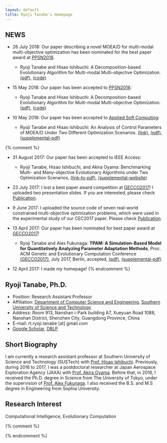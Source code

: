 ```yaml
---
layout: default
title: Ryoji Tanabe's Homepage
---
```



## NEWS

* 26 July 2018: Our paper describing a novel MOEA/D for multi-modal multi-objective optimization has been nominated for the best paper award at [PPSN2018](http://ppsn2018.dei.uc.pt/index.php/award/).
    * Ryoji Tanabe and Hisao Ishibuchi: A Decomposition-based Evolutionary Algorithm for Multi-modal Multi-objective Optimization. [(pdf)](pdf/ti-moeadad-ppsn18.pdf), [(code)](code/moeadad-1.0.tar.gz)

* 15 May 2018: Our paper has been accepted to [PPSN2018](http://ppsn2018.dei.uc.pt/):
    * Ryoji Tanabe and Hisao Ishibuchi: A Decomposition-based Evolutionary Algorithm for Multi-modal Multi-objective Optimization. [(pdf)](pdf/ti-moeadad-ppsn18.pdf), [(code)](code/moeadad-1.0.tar.gz)

* 10 May 2018: Our paper has been accepted to [Applied Soft Computing](https://www.journals.elsevier.com/applied-soft-computing/):
    * Ryoji Tanabe and Hisao Ishibuchi: An Analysis of Control Parameters of MOEA/D Under Two Different Optimization Scenarios. [(link)](https://www.sciencedirect.com/science/article/pii/S1568494618302771), [(pdf)](pdf/ti-moead-asoc18.pdf), [(supplemental-pdf)](pdf/ti-moead-asoc18-supp.pdf)

{% comment %}

* 31 August 2017: Our paper has been accepted to IEEE Access:
    * Ryoji Tanabe, Hisao Ishibuchi, and Akira Oyama: Benchmarking Multi- and Many-objective Evolutionary Algorithms under Two Optimization Scenarios, [(link-to-pdf)](http://ieeexplore.ieee.org/document/8031325/), [(supplemental-website)](https://sites.google.com/site/benchmarkingmoeas/)


* 23 July 2017: I lost a best paper award competition at [GECCO2017](http://gecco-2017.sigevo.org/)! I uploaded two presentation slides. If you are interested, please check [Publication](publication).


* 9 June 2017: I uploaded the source code of seven real-world constrained multi-objective optimization problems, which were used in the experimental study of our CEC2017 paper. Please check [Publication](publication).

* 13 April 2017: Our paper has been nominated for best paper award at [GECCO2017](http://gecco-2017.sigevo.org/)!
    * Ryoji Tanabe and Alex Fukunaga: **TPAM: A Simulation-Based Model for Quantitatively Analyzing Parameter Adaptation Methods**, Proc. ACM Genetic and Evolutionary Computation Conference [(GECCO2017)](http://gecco-2017.sigevo.org/), July 2017, Berlin, accepted, [(pdf)](pdf/tf-gecco2017.pdf), [(supplemental-pdf)](pdf/tf-gecco2017-supp.pdf)

* 12 April 2017: I made my homepage! 
{% endcomment %}


## Ryoji Tanabe, Ph.D.

* Position: Research Assistant Professor
* Affiliation: [Department of Computer Science and Engineering](http://cse.sustc.edu.cn/en/site/index/), [Southern University of Science and Technology](http://www.sustc.edu.cn/en/) 
* Address: Room 913, Nanshan i-Park building A7, Xueyuan Road 1088, Nanshan District, Shenzhen City, Guangdong Province, China
* E-mail: rt.ryoji.tanabe [at] gmail.com
* [Google Scholar](https://scholar.google.co.jp/citations?user=xze7scoAAAAJ&hl=en), [DBLP](http://dblp.uni-trier.de/pers/hd/t/Tanabe:Ryoji)

## Short Biography

I am currently a research assistant professor at Southern University of Science and Technology (SUSTech) with [Prof. Hisao Ishibuchi](http://www.cs.osakafu-u.ac.jp/~hisaoi/). Previously, during 2016 to 2017, I was a postdoctoral researcher at Japan Aerospace Exploration Agency (JAXA) with [Prof. Akira Oyama](http://ladse.eng.isas.jaxa.jp/). Before that, in 2016, I received the Ph.D. degree in Science from The University of Tokyo, under the supervision of [Prof. Alex Fukunaga](http://metahack.org/index.html). I also received the B.S. and M.S degree in Engineering from Sophia University. 

## Research Interest

Computational Intelligence, Evolutionary Computation 


{% comment %}

{% endcomment %}